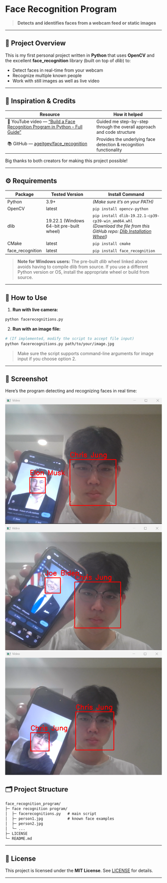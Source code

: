 # Face Recognition Program

> **Detects and identifies faces from a webcam feed or static images**

---

## 📖 Project Overview
This is my first personal project written in **Python** that uses **OpenCV** and the excellent **face_recognition** library (built on top of *dlib*) to:

- Detect faces in real-time from your webcam
- Recognize multiple known people
- Work with still images as well as live video

---

## 🙏 Inspiration & Credits
| Resource | How it helped |
| -------- | ------------- |
| 🎥 YouTube video — [“Build a Face Recognition Program in Python – Full Guide”](https://www.youtube.com/watch?v=dY29JzuMJJU&list=WL&index=3&t=9s) | Guided me step-by-step through the overall approach and code structure |
| 📚 GitHub — [ageitgey/face_recognition](https://github.com/ageitgey/face_recognition) | Provides the underlying face detection & recognition functionality |

Big thanks to both creators for making this project possible!

---

## ⚙️ Requirements
| Package | Tested Version | Install Command |
|---------|----------------|-----------------|
| Python  | 3.9+ | *(Make sure it’s on your PATH)* |
| OpenCV | latest | `pip install opencv-python` |
| dlib    | 19.22.1 (Windows 64-bit pre-built wheel) | `pip install dlib-19.22.1-cp39-cp39-win_amd64.whl` <br> *(Download the file from this GitHub repo: [Dlib Installation Wheel](https://github.com/Cfuhfsgh/Dlib-library-Installation/blob/main/dlib-19.22.1-cp39-cp39-win_amd64.whl))* |
| CMake   | latest | `pip install cmake` |
| face_recognition | latest | `pip install face_recognition` |

> **Note for Windows users:** The pre-built *dlib* wheel linked above avoids having to compile dlib from source. If you use a different Python version or OS, install the appropriate wheel or build from source.

---

## 📂 How to Use

1. **Run with live camera:**
```bash
python facerecognitions.py
```

2. **Run with an image file:**
```bash
# (If implemented, modify the script to accept file input)
python facerecognitions.py path/to/your/image.jpg
```

> Make sure the script supports command-line arguments for image input if you choose option 2.

---

## 📸 Screenshot

Here’s the program detecting and recognizing faces in real time:

<img src="facerecognitions.png" width="700"/>
<img src="facerecognitions2.png" width="700"/>
<img src="facerecognitions3.png" width="700"/>

## 🗂️ Project Structure
```
face_recognition_program/
├─ face recognition program/
│  ├─ facerecognitions.py   # main script
│  ├─ person1.jpg           # known face examples
│  ├─ person2.jpg
│  └─ ...
├─ LICENSE
└─ README.md
```

---

## 📜 License
This project is licensed under the **MIT License**. See [LICENSE](LICENSE) for details.

---
